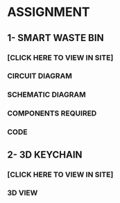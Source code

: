 # ASSIGNMENT
## 1- SMART WASTE BIN
### [CLICK HERE TO VIEW IN SITE]
### CIRCUIT DIAGRAM
### SCHEMATIC DIAGRAM 
### COMPONENTS REQUIRED
### CODE
## 2- 3D KEYCHAIN 
### [CLICK HERE TO VIEW IN SITE]
### 3D VIEW
